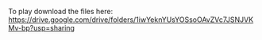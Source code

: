


To play download the files here: https://drive.google.com/drive/folders/1iwYeknYUsYOSsoOAvZVc7JSNJVKMv-bp?usp=sharing 
